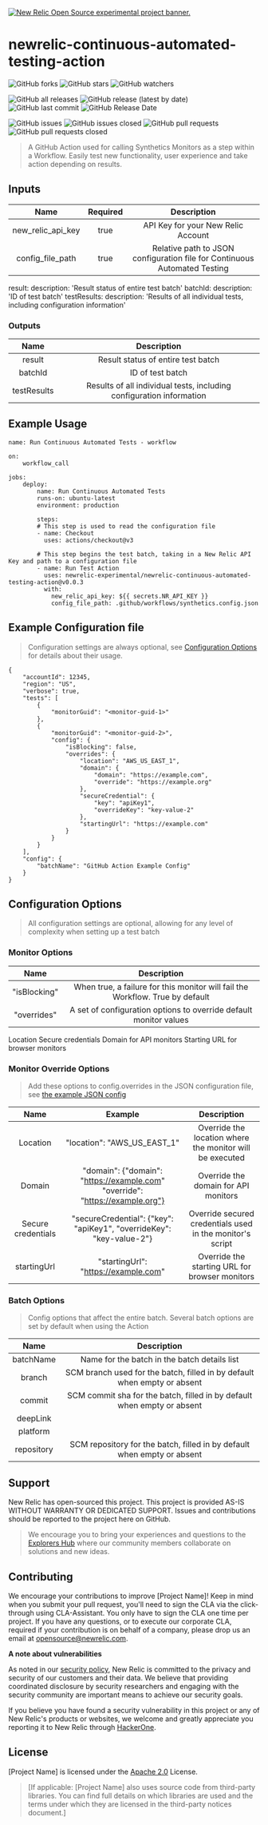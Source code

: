 <a href="https://opensource.newrelic.com/oss-category/#new-relic-experimental"><picture><source media="(prefers-color-scheme: dark)" srcset="https://github.com/newrelic/opensource-website/raw/main/src/images/categories/dark/Experimental.png"><source media="(prefers-color-scheme: light)" srcset="https://github.com/newrelic/opensource-website/raw/main/src/images/categories/Experimental.png"><img alt="New Relic Open Source experimental project banner." src="https://github.com/newrelic/opensource-website/raw/main/src/images/categories/Experimental.png"></picture></a>

# newrelic-continuous-automated-testing-action
![GitHub forks](https://img.shields.io/github/forks/newrelic-experimental/newrelic-continuous-automated-testing-action?style=social)
![GitHub stars](https://img.shields.io/github/stars/newrelic-experimental/newrelic-continuous-automated-testing-action?style=social)
![GitHub watchers](https://img.shields.io/github/watchers/newrelic-experimental/newrelic-continuous-automated-testing-action?style=social)

![GitHub all releases](https://img.shields.io/github/downloads/newrelic-experimental/newrelic-continuous-automated-testing-action/total)
![GitHub release (latest by date)](https://img.shields.io/github/v/release/newrelic-experimental/newrelic-continuous-automated-testing-action)
![GitHub last commit](https://img.shields.io/github/last-commit/newrelic-experimental/newrelic-continuous-automated-testing-action)
![GitHub Release Date](https://img.shields.io/github/release-date/newrelic-experimental/newrelic-continuous-automated-testing-action)


![GitHub issues](https://img.shields.io/github/issues/newrelic-experimental/newrelic-continuous-automated-testing-action)
![GitHub issues closed](https://img.shields.io/github/issues-closed/newrelic-experimental/newrelic-continuous-automated-testing-action)
![GitHub pull requests](https://img.shields.io/github/issues-pr/newrelic-experimental/newrelic-continuous-automated-testing-action)
![GitHub pull requests closed](https://img.shields.io/github/issues-pr-closed/newrelic-experimental/newrelic-continuous-automated-testing-action)


>A GitHub Action used for calling Synthetics Monitors as a step within a Workflow.  Easily test new functionality, user experience and take action depending on results.

## Inputs

|Name | Required | Description |
|:-:|:-:|:-:|
|new_relic_api_key|true|API Key for your New Relic Account|
|config_file_path|true|Relative path to JSON configuration file for Continuous Automated Testing|

result:
    description: 'Result status of entire test batch'
  batchId:
    description: 'ID of test batch'
  testResults:
    description: 'Results of all individual tests, including configuration information'

### Outputs
|Name | Description |
|:-:|:-:|
|result|Result status of entire test batch|
|batchId|ID of test batch|
|testResults|Results of all individual tests, including configuration information|


## Example Usage

```
name: Run Continuous Automated Tests - workflow

on: 
    workflow_call

jobs:
    deploy:
        name: Run Continuous Automated Tests
        runs-on: ubuntu-latest
        environment: production
    
        steps:
        # This step is used to read the configuration file
        - name: Checkout
          uses: actions/checkout@v3
        
        # This step begins the test batch, taking in a New Relic API Key and path to a configuration file
        - name: Run Test Action
          uses: newrelic-experimental/newrelic-continuous-automated-testing-action@v0.0.3
          with:
            new_relic_api_key: ${{ secrets.NR_API_KEY }}
            config_file_path: .github/workflows/synthetics.config.json

```

## Example Configuration file
>Configuration settings are always optional, see [Configuration Options](#configuration-options) for details about their usage.

```
{
    "accountId": 12345,
    "region": "US",
    "verbose": true,
    "tests": [
        {
            "monitorGuid": "<monitor-guid-1>"
        },
        {
            "monitorGuid": "<monitor-guid-2>",
            "config": {
                "isBlocking": false,
                "overrides": {
                    "location": "AWS_US_EAST_1",
                    "domain": {
                        "domain": "https://example.com",
                        "override": "https://example.org"
                    },
                    "secureCredential": {
                        "key": "apiKey1",
                        "overrideKey": "key-value-2"
                    },
                    "startingUrl": "https://example.com"
                }
            }
        }
    ],
    "config": {
        "batchName": "GitHub Action Example Config"
    }
}
```

## Configuration Options
> All configuration settings are optional, allowing for any level of complexity when setting up a test batch

### Monitor Options
|Name | Description |
|:-:|:-:|
|"isBlocking"|When true, a failure for this monitor will fail the Workflow.  True by default|
|"overrides"|A set of configuration options to override default monitor values|


Location
Secure credentials
Domain for API monitors
Starting URL for browser monitors
### Monitor Override Options
> Add these options to config.overrides in the JSON configuration file, see [the example JSON config](#example-configuration-file)

|Name |Example| Description |
|:-:|:-:|:-:|
|Location|"location": "AWS_US_EAST_1"|Override the location where the monitor will be executed|
|Domain|"domain": {"domain": "https://example.com" "override": "https://example.org"}|Override the domain for API monitors|
|Secure credentials|"secureCredential": {"key": "apiKey1", "overrideKey": "key-value-2"}|Override secured credentials used in the monitor's script|
|startingUrl|"startingUrl": "https://example.com"|Override the starting URL for browser monitors|


### Batch Options
>Config options that affect the entire batch.  Several batch options are set by default when using the Action

|Name | Description |
|:-:|:-:|
|batchName|Name for the batch in the batch details list|
|branch|SCM branch used for the batch, filled in by default when empty or absent|
|commit|SCM commit sha for the batch, filled in by default when empty or absent|
|deepLink||
|platform||
|repository|SCM repository for the batch, filled in by default when empty or absent|

## Support

New Relic has open-sourced this project. This project is provided AS-IS WITHOUT WARRANTY OR DEDICATED SUPPORT. Issues and contributions should be reported to the project here on GitHub.

>We encourage you to bring your experiences and questions to the [Explorers Hub](https://discuss.newrelic.com) where our community members collaborate on solutions and new ideas.


## Contributing

We encourage your contributions to improve [Project Name]! Keep in mind when you submit your pull request, you'll need to sign the CLA via the click-through using CLA-Assistant. You only have to sign the CLA one time per project. If you have any questions, or to execute our corporate CLA, required if your contribution is on behalf of a company, please drop us an email at opensource@newrelic.com.

**A note about vulnerabilities**

As noted in our [security policy](../../security/policy), New Relic is committed to the privacy and security of our customers and their data. We believe that providing coordinated disclosure by security researchers and engaging with the security community are important means to achieve our security goals.

If you believe you have found a security vulnerability in this project or any of New Relic's products or websites, we welcome and greatly appreciate you reporting it to New Relic through [HackerOne](https://hackerone.com/newrelic).

## License

[Project Name] is licensed under the [Apache 2.0](http://apache.org/licenses/LICENSE-2.0.txt) License.

>[If applicable: [Project Name] also uses source code from third-party libraries. You can find full details on which libraries are used and the terms under which they are licensed in the third-party notices document.]